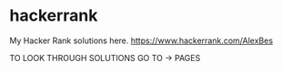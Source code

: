 # hackerrank
My Hacker Rank solutions here. https://www.hackerrank.com/AlexBes

TO LOOK THROUGH SOLUTIONS GO TO -> PAGES
